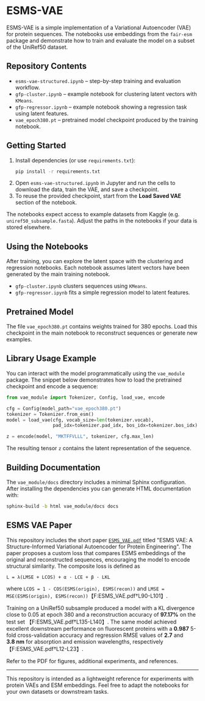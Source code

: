 # ESMS-VAE

ESMS-VAE is a simple implementation of a Variational Autoencoder (VAE) for protein sequences. The notebooks use embeddings from the `fair-esm` package and demonstrate how to train and evaluate the model on a subset of the UniRef50 dataset.

## Repository Contents

- `esms-vae-structured.ipynb` – step-by-step training and evaluation workflow.
- `gfp-cluster.ipynb` – example notebook for clustering latent vectors with `KMeans`.
- `gfp-regressor.ipynb` – example notebook showing a regression task using latent features.
- `vae_epoch380.pt` – pretrained model checkpoint produced by the training notebook.

## Getting Started

1. Install dependencies (or use `requirements.txt`):
   ```bash
   pip install -r requirements.txt
   ```
2. Open `esms-vae-structured.ipynb` in Jupyter and run the cells to download the data, train the VAE, and save a checkpoint.
3. To reuse the provided checkpoint, start from the **Load Saved VAE** section of the notebook.

The notebooks expect access to example datasets from Kaggle (e.g. `uniref50_subsample.fasta`). Adjust the paths in the notebooks if your data is stored elsewhere.

## Using the Notebooks

After training, you can explore the latent space with the clustering and regression notebooks. Each notebook assumes latent vectors have been generated by the main training notebook.

- `gfp-cluster.ipynb` clusters sequences using `KMeans`.
- `gfp-regressor.ipynb` fits a simple regression model to latent features.

## Pretrained Model

The file `vae_epoch380.pt` contains weights trained for 380 epochs. Load this checkpoint in the main notebook to reconstruct sequences or generate new examples.

## Library Usage Example

You can interact with the model programmatically using the `vae_module` package.
The snippet below demonstrates how to load the pretrained checkpoint and encode a sequence:

```python
from vae_module import Tokenizer, Config, load_vae, encode

cfg = Config(model_path="vae_epoch380.pt")
tokenizer = Tokenizer.from_esm()
model = load_vae(cfg, vocab_size=len(tokenizer.vocab),
                 pad_idx=tokenizer.pad_idx, bos_idx=tokenizer.bos_idx)

z = encode(model, "MKTFFVLLL", tokenizer, cfg.max_len)
```

The resulting tensor `z` contains the latent representation of the sequence.

## Building Documentation

The `vae_module/docs` directory includes a minimal Sphinx configuration. After
installing the dependencies you can generate HTML documentation with:

```bash
sphinx-build -b html vae_module/docs docs
```

## ESMS VAE Paper

This repository includes the short paper [`ESMS_VAE.pdf`](ESMS_VAE.pdf) titled
"ESMS VAE: A Structure-Informed Variational Autoencoder for Protein
Engineering". The paper proposes a custom loss that compares ESMS embeddings of
the original and reconstructed sequences, encouraging the model to encode
structural similarity. The composite loss is defined as

```
L = λ(LMSE + LCOS) + α · LCE + β · LKL
```

where `LCOS = 1 - COS(ESMS(origin), ESMS(recon))` and `LMSE =
MSE(ESMS(origin), ESMS(recon))`【F:ESMS_VAE.pdf†L90-L101】.

Training on a UniRef50 subsample produced a model with a KL divergence close to
0.05 at epoch 380 and a reconstruction accuracy of **97.17%** on the test set
【F:ESMS_VAE.pdf†L135-L140】. The same model achieved excellent downstream
performance on fluorescent proteins with a **0.987** 5-fold cross-validation
accuracy and regression RMSE values of **2.7** and **3.8&nbsp;nm** for absorption
and emission wavelengths, respectively【F:ESMS_VAE.pdf†L12-L23】.

Refer to the PDF for figures, additional experiments, and references.

---

This repository is intended as a lightweight reference for experiments with protein VAEs and ESM embeddings. Feel free to adapt the notebooks for your own datasets or downstream tasks.
